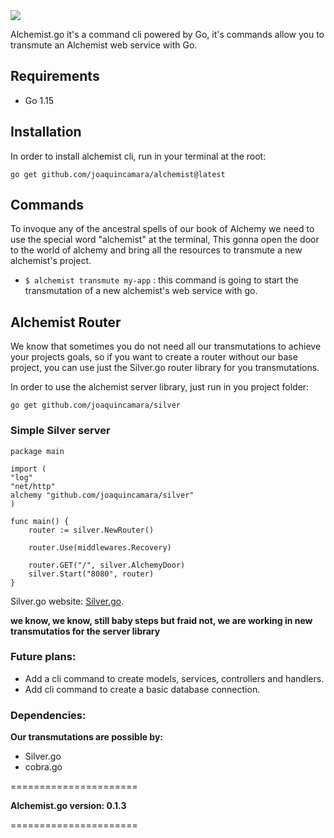  <img  src="https://user-images.githubusercontent.com/26718123/94979651-96461b00-04e9-11eb-94d6-660af9663975.png">

Alchemist.go it's a command cli powered by Go, it's commands allow you to transmute an Alchemist web service with Go.

## Requirements

- Go 1.15

## Installation

In order to install alchemist cli, run in your terminal at the root:

`go get github.com/joaquincamara/alchemist@latest`

## Commands

To invoque any of the ancestral spells of our book of Alchemy we need to use the special word "alchemist" at the terminal, This gonna open the door to the world of alchemy and bring all the resources to transmute a new alchemist's project.

- `$ alchemist transmute my-app` : this command is going to start the transmutation of a new alchemist's web service with go.

## Alchemist Router

We know that sometimes you do not need all our transmutations to achieve your projects goals, so if you want to create a router without our base project, you can use just the Silver.go router library for you transmutations.

In order to use the alchemist server library, just run in you project folder:

`go get github.com/joaquincamara/silver`

### Simple Silver server

```golang
package main

import (
"log"
"net/http"
alchemy "github.com/joaquincamara/silver"
)

func main() {
	router := silver.NewRouter()

	router.Use(middlewares.Recovery)

	router.GET("/", silver.AlchemyDoor)
	silver.Start("8080", router)
}
```

Silver.go website: [Silver.go](https://github.com/joaquincamara/silver).

**we know, we know, still baby steps but fraid not, we are working in new transmutatios for the server library**


### Future plans:

- Add a cli command to create models, services, controllers and handlers.
- Add cli command to create a basic database connection.

### Dependencies:

**Our transmutations are possible by:**

- Silver.go
- cobra.go

======================

**Alchemist.go version: 0.1.3**

======================

